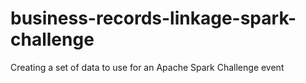 # business-records-linkage-spark-challenge
Creating a set of data to use for an Apache Spark Challenge event

